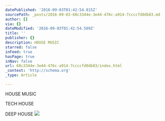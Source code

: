 ```yaml
---
datePublished: '2016-09-03T01:42:54.815Z'
sourcePath: _posts/2016-09-03-68c3344e-3e44-476c-a914-7ccccfd0db83.md
author: []
via: {}
dateModified: '2016-09-03T01:42:54.509Z'
title: ''
publisher: {}
description: HOUSE MUSIC
starred: false
inFeed: true
hasPage: true
inNav: false
url: 68c3344e-3e44-476c-a914-7ccccfd0db83/index.html
_context: 'http://schema.org'
_type: Article

---
```

HOUSE MUSIC

TECH HOUSE

DEEP HOUSE
![](https://the-grid-user-content.s3-us-west-2.amazonaws.com/acc268d5-2558-472b-b7dc-47a8c13121a5.jpg)